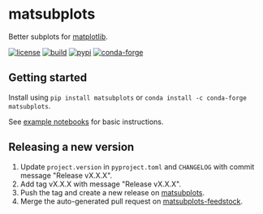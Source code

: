 # matsubplots

Better subplots for [matplotlib](https://matplotlib.org).

[![license](https://img.shields.io/github/license/auneri/matsubplots)](https://github.com/auneri/matsubplots/blob/main/LICENSE.md)
[![build](https://img.shields.io/github/actions/workflow/status/auneri/matsubplots/main.yml)](https://github.com/auneri/matsubplots/actions)
[![pypi](https://img.shields.io/pypi/v/matsubplots)](https://pypi.org/project/matsubplots)
[![conda-forge](https://img.shields.io/conda/vn/conda-forge/matsubplots)](https://anaconda.org/conda-forge/matsubplots)

## Getting started

Install using `pip install matsubplots` or `conda install -c conda-forge matsubplots`.

See [example notebooks](https://github.com/auneri/matsubplots/tree/main/examples) for basic instructions.

## Releasing a new version

1. Update `project.version` in `pyproject.toml` and `CHANGELOG` with commit message "Release vX.X.X".
2. Add tag vX.X.X with message "Release vX.X.X".
3. Push the tag and create a new release on [matsubplots](https://github.com/auneri/matsubplots).
4. Merge the auto-generated pull request on [matsubplots-feedstock](https://github.com/conda-forge/matsubplots-feedstock).
